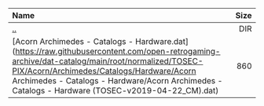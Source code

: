 |Name|Size|
|:---|---:|
|[..](../index.html)|DIR|
|[Acorn Archimedes - Catalogs - Hardware.dat](https://raw.githubusercontent.com/open-retrogaming-archive/dat-catalog/main/root/normalized/TOSEC-PIX/Acorn/Archimedes/Catalogs/Hardware/Acorn Archimedes - Catalogs - Hardware/Acorn Archimedes - Catalogs - Hardware (TOSEC-v2019-04-22_CM).dat)|860|
